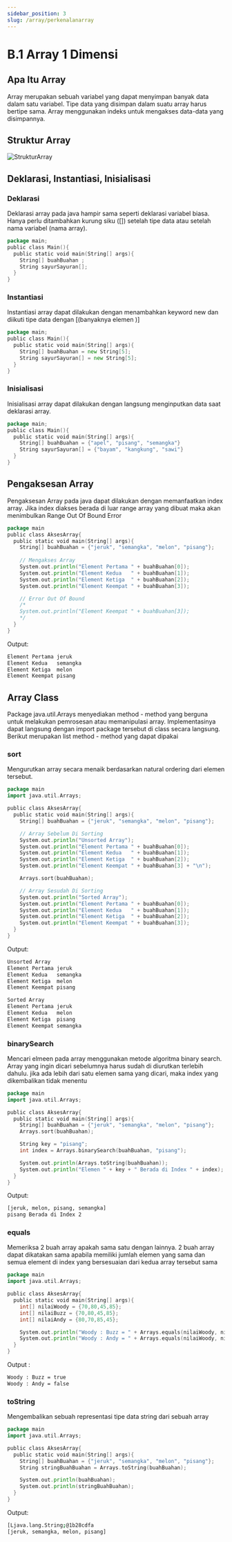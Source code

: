 ```yaml
---
sidebar_position: 3
slug: /array/perkenalanarray
---
```


# B.1 Array 1 Dimensi

## Apa Itu Array
Array merupakan sebuah variabel yang dapat menyimpan banyak data dalam satu variabel. Tipe data yang disimpan dalam suatu array harus bertipe sama. Array menggunakan indeks untuk mengakses data-data yang disimpannya. 


## Struktur Array

![StrukturArray](https://ds055uzetaobb.cloudfront.net/image_optimizer/7bfe2713ecaf427164d14018608b826ffbeea531.jpg)



## Deklarasi, Instantiasi, Inisialisasi

### Deklarasi
Deklarasi array pada java hampir sama seperti deklarasi variabel biasa. Hanya perlu ditambahkan kurung siku ([]) setelah tipe data atau setelah nama variabel (nama array).

```go
package main;
public class Main(){
  public static void main(String[] args){
    String[] buahBuahan ;
    String sayurSayuran[];
  }
}
```

### Instantiasi
Instantiasi array dapat dilakukan dengan menambahkan keyword new dan diikuti tipe data dengan
[(banyaknya elemen )]

```go
package main;
public class Main(){
  public static void main(String[] args){
    String[] buahBuahan = new String[5];
    String sayurSayuran[] = new String[5];
  }
}
```

### Inisialisasi
Inisialisasi array dapat dilakukan dengan langsung menginputkan data saat deklarasi array.

```go
package main;
public class Main(){
  public static void main(String[] args){
    String[] buahBuahan = {"apel", "pisang", "semangka"}
    String sayurSayuran[] = {"bayam", "kangkung", "sawi"}
  }
}
```

## Pengaksesan Array
Pengaksesan Array pada java dapat dilakukan dengan memanfaatkan index array.
Jika index diakses berada di luar range array yang dibuat maka akan menimbulkan Range Out Of Bound Error

```go
package main
public class AksesArray{
  public static void main(String[] args){
    String[] buahBuahan = {"jeruk", "semangka", "melon", "pisang"};
  
    // Mengakses Array
    System.out.println("Element Pertama " + buahBuahan[0]);
    System.out.println("Element Kedua   " + buahBuahan[1]);
    System.out.println("Element Ketiga  " + buahBuahan[2]);
    System.out.println("Element Keempat " + buahBuahan[3]);

    // Error Out Of Bound
    /*
    System.out.println("Element Keempat " + buahBuahan[3]);
    */
  }
}
```

Output:
```sh
Element Pertama jeruk
Element Kedua   semangka
Element Ketiga  melon
Element Keempat pisang
```

## Array Class
Package java.util.Arrays menyediakan method - method yang berguna untuk melakukan pemrosesan atau memanipulasi array. 
Implementasinya dapat langsung dengan import package tersebut di class secara langsung.
Berikut merupakan list method - method yang dapat dipakai

### sort
Mengurutkan array secara menaik berdasarkan natural ordering dari elemen tersebut.

```go
package main
import java.util.Arrays;

public class AksesArray{
  public static void main(String[] args){
    String[] buahBuahan = {"jeruk", "semangka", "melon", "pisang"};

    // Array Sebelum Di Sorting
    System.out.println("Unsorted Array");
    System.out.println("Element Pertama " + buahBuahan[0]);
    System.out.println("Element Kedua   " + buahBuahan[1]);
    System.out.println("Element Ketiga  " + buahBuahan[2]);
    System.out.println("Element Keempat " + buahBuahan[3] + "\n");

    Arrays.sort(buahBuahan);

    // Array Sesudah Di Sorting
    System.out.println("Sorted Array");
    System.out.println("Element Pertama " + buahBuahan[0]);
    System.out.println("Element Kedua   " + buahBuahan[1]);
    System.out.println("Element Ketiga  " + buahBuahan[2]);
    System.out.println("Element Keempat " + buahBuahan[3]);
  }
}
```

Output:
```sh
Unsorted Array
Element Pertama jeruk
Element Kedua   semangka
Element Ketiga  melon
Element Keempat pisang

Sorted Array
Element Pertama jeruk
Element Kedua   melon
Element Ketiga  pisang
Element Keempat semangka
```

### binarySearch

Mencari elmeen pada array menggunakan metode algoritma binary search. Array yang ingin dicari sebelumnya harus sudah di diurutkan terlebih dahulu. jika ada lebih dari satu elemen sama yang dicari, maka index yang dikembalikan tidak menentu

```go
package main
import java.util.Arrays;

public class AksesArray{
  public static void main(String[] args){
    String[] buahBuahan = {"jeruk", "semangka", "melon", "pisang"};
    Arrays.sort(buahBuahan);

    String key = "pisang";
    int index = Arrays.binarySearch(buahBuahan, "pisang");

    System.out.println(Arrays.toString(buahBuahan));
    System.out.println("Elemen " + key + " Berada di Index " + index);
  }
}
```

Output:

```sh
[jeruk, melon, pisang, semangka]
pisang Berada di Index 2
```

### equals

Memeriksa 2 buah array apakah sama satu dengan lainnya.  2 buah array dapat dikatakan sama apabila memiliki jumlah elemen yang sama dan semua element di index yang bersesuaian dari kedua array tersebut sama

```go
package main
import java.util.Arrays;

public class AksesArray{
  public static void main(String[] args){
    int[] nilaiWoody = {70,80,45,85};
    int[] nilaiBuzz = {70,80,45,85};
    int[] nilaiAndy = {80,70,85,45};

    System.out.println("Woody : Buzz = " + Arrays.equals(nilaiWoody, nilaiBuzz));
    System.out.println("Woody : Andy = " + Arrays.equals(nilaiWoody, nilaiAndy));
  }
}
```
Output : 

```sh
Woody : Buzz = true
Woody : Andy = false
```

### toString

Mengembalikan sebuah representasi tipe data string dari sebuah array

```go
package main
import java.util.Arrays;

public class AksesArray{
  public static void main(String[] args){
    String[] buahBuahan = {"jeruk", "semangka", "melon", "pisang"};
    String stringBuahBuahan = Arrays.toString(buahBuahan);

    System.out.println(buahBuahan);
    System.out.println(stringBuahBuahan);
  }
}
```

Output:

```sh
[Ljava.lang.String;@1b28cdfa
[jeruk, semangka, melon, pisang]
```